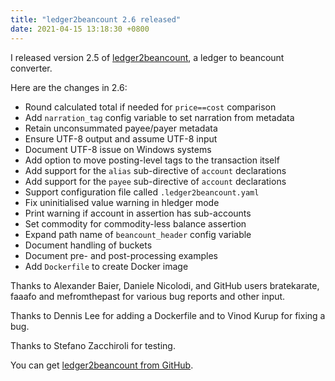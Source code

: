 ```yaml
---
title: "ledger2beancount 2.6 released"
date: 2021-04-15 13:18:30 +0800
---
```


I released version 2.5 of [ledger2beancount](https://github.com/beancount/ledger2beancount), a ledger to beancount converter.

Here are the changes in 2.6:

* Round calculated total if needed for `price==cost` comparison
* Add `narration_tag` config variable to set narration from metadata
* Retain unconsummated payee/payer metadata
* Ensure UTF-8 output and assume UTF-8 input
* Document UTF-8 issue on Windows systems
* Add option to move posting-level tags to the transaction itself
* Add support for the `alias` sub-directive of `account` declarations
* Add support for the `payee` sub-directive of `account` declarations
* Support configuration file called `.ledger2beancount.yaml`
* Fix uninitialised value warning in hledger mode
* Print warning if account in assertion has sub-accounts
* Set commodity for commodity-less balance assertion
* Expand path name of `beancount_header` config variable
* Document handling of buckets
* Document pre- and post-processing examples
* Add `Dockerfile` to create Docker image

Thanks to Alexander Baier, Daniele Nicolodi, and GitHub users bratekarate, faaafo and mefromthepast for various bug reports and other input.

Thanks to Dennis Lee for adding a Dockerfile and to Vinod Kurup for fixing a bug.

Thanks to Stefano Zacchiroli for testing.

You can get [ledger2beancount from GitHub](https://github.com/beancount/ledger2beancount).
